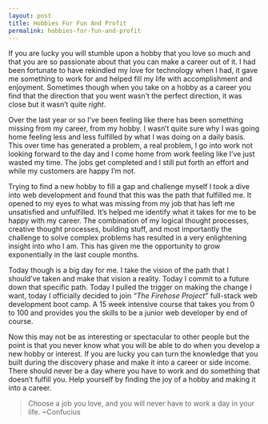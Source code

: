 ```yaml
---
layout: post
title: Hobbies For Fun And Profit
permalink: hobbies-for-fun-and-profit
---
```




If you are lucky you will stumble upon a hobby that you love so much and that you are so passionate about that you can make a career out of it. I had been fortunate to have rekindled my love for technology when I had, it gave me something to work for and helped fill my life with accomplishment and enjoyment. Sometimes though when you take on a hobby as a career you find that the direction that you went wasn’t the perfect direction, it was close but it wasn’t quite *right*.

Over the last year or so I’ve been feeling like there has been something missing from my career, from my hobby. I wasn’t quite sure why I was going home feeling less and less fulfilled by what I was doing on a daily basis. This over time has generated a problem, a real problem, I go into work not looking forward to the day and I come home from work feeling like I’ve just wasted my time. The jobs get completed and I still put forth an effort and while my customers are happy I’m not.

Trying to find a new hobby to fill a gap and challenge myself I took a dive into web development and found that this was the path that fulfilled me. It opened to my eyes to what was missing from my job that has left me unsatisfied and unfulfilled. It’s helped me identify what it takes for me to be happy with my career. The combination of my logical thought processes, creative thought processes, building stuff, and most importantly the challenge to solve complex problems has resulted in a very enlightening insight into who I am. This has given me the opportunity to grow exponentially in the last couple months.

Today though is a big day for me. I take the vision of the path that I should’ve taken and make that vision a reality. Today I commit to a future down that specific path. Today I pulled the trigger on making the change I want, today I officially decided to join *“The Firehose Project”* full-stack web development boot camp. A 15 week intensive course that takes you from 0 to 100 and provides you the skills to be a junior web developer by end of course.

Now this may not be as interesting or spectacular to other people but the point is that you never know what you will be able to do when you develop a new hobby or interest. If you are lucky you can turn the knowledge that you built during the discovery phase and make it into a career or side income. There should never be a day where you have to work and do something that doesn’t fulfill you. Help yourself by finding the joy of a hobby and making it into a career.

> Choose a job you love, and you will never have to work a day in your life.
> ~Confucius
